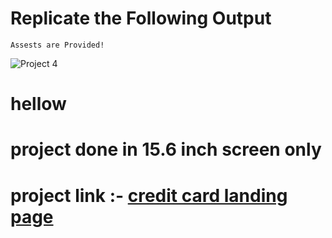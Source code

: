 # Replicate the Following Output

`Assests are Provided!`

![Project 4](./Real%20Estate%20-%20Desktop.png)

# hellow 
    
# project done in 15.6 inch screen only 
# project link :- [credit card landing page](https://tonyrealstatelandingpage.netlify.app/)